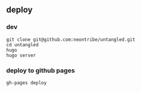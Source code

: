 ## deploy

### dev

```
git clone git@github.com:neontribe/untangled.git
cd untangled
hugo
hugo server
```

### deploy to github pages
```
gh-pages deploy
```
